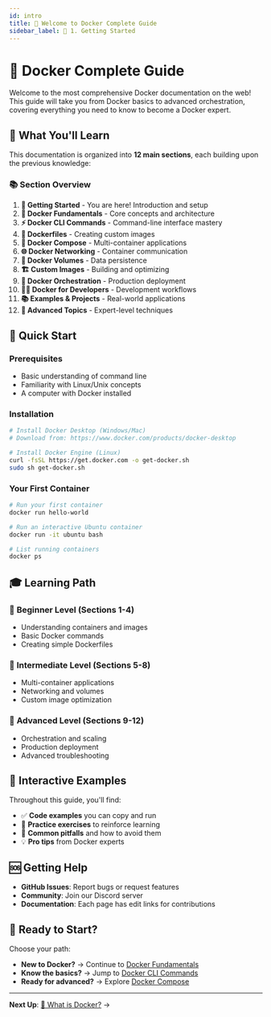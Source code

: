 ```yaml
---
id: intro
title: 🚀 Welcome to Docker Complete Guide
sidebar_label: 🚀 1. Getting Started
---
```


# 🐳 Docker Complete Guide

Welcome to the most comprehensive Docker documentation on the web! This guide will take you from Docker basics to advanced orchestration, covering everything you need to know to become a Docker expert.

## 🎯 What You'll Learn

This documentation is organized into **12 main sections**, each building upon the previous knowledge:

### 📚 **Section Overview**

1. **🚀 Getting Started** - You are here! Introduction and setup
2. **🐳 Docker Fundamentals** - Core concepts and architecture
3. **⚡ Docker CLI Commands** - Command-line interface mastery
4. **📝 Dockerfiles** - Creating custom images
5. **🧩 Docker Compose** - Multi-container applications
6. **🌐 Docker Networking** - Container communication
7. **💾 Docker Volumes** - Data persistence
8. **🏗️ Custom Images** - Building and optimizing
9. **🚀 Docker Orchestration** - Production deployment
10. **👨‍💻 Docker for Developers** - Development workflows
11. **📚 Examples & Projects** - Real-world applications
12. **🔧 Advanced Topics** - Expert-level techniques

## 🚀 Quick Start

### Prerequisites
- Basic understanding of command line
- Familiarity with Linux/Unix concepts
- A computer with Docker installed

### Installation
```bash
# Install Docker Desktop (Windows/Mac)
# Download from: https://www.docker.com/products/docker-desktop

# Install Docker Engine (Linux)
curl -fsSL https://get.docker.com -o get-docker.sh
sudo sh get-docker.sh
```

### Your First Container
```bash
# Run your first container
docker run hello-world

# Run an interactive Ubuntu container
docker run -it ubuntu bash

# List running containers
docker ps
```

## 🎓 Learning Path

### 🥇 **Beginner Level** (Sections 1-4)
- Understanding containers and images
- Basic Docker commands
- Creating simple Dockerfiles

### 🥈 **Intermediate Level** (Sections 5-8)
- Multi-container applications
- Networking and volumes
- Custom image optimization

### 🥉 **Advanced Level** (Sections 9-12)
- Orchestration and scaling
- Production deployment
- Advanced troubleshooting

## 🔧 Interactive Examples

Throughout this guide, you'll find:
- ✅ **Code examples** you can copy and run
- 🎯 **Practice exercises** to reinforce learning
- 🚨 **Common pitfalls** and how to avoid them
- 💡 **Pro tips** from Docker experts

## 🆘 Getting Help

- **GitHub Issues**: Report bugs or request features
- **Community**: Join our Discord server
- **Documentation**: Each page has edit links for contributions

## 🎉 Ready to Start?

Choose your path:
- **New to Docker?** → Continue to [Docker Fundamentals](./docker-basics/what-is-docker)
- **Know the basics?** → Jump to [Docker CLI Commands](./docker-cli/cli-cheat-sheet)
- **Ready for advanced?** → Explore [Docker Compose](./docker-compose/compose-basics)

---

**Next Up**: [🐳 What is Docker?](./docker-basics/what-is-docker) →
